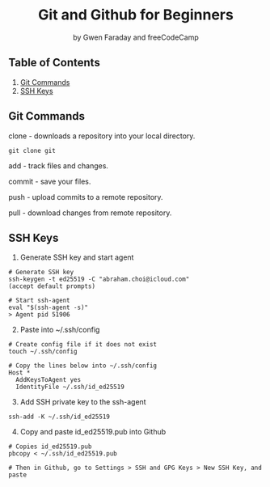 <h1 align="center">
Git and Github for Beginners
</h1>
<p align="center">by Gwen Faraday and freeCodeCamp</p>

## Table of Contents
1. [Git Commands](#git-commands)
2. [SSH Keys](#ssh-keys)

## Git Commands

clone - downloads a repository into your local directory.

```
git clone git
```

add - track files and changes.

commit - save your files.

push - upload commits to a remote repository.

pull - download changes from remote repository.

## SSH Keys

1. Generate SSH key and start agent
```
# Generate SSH key
ssh-keygen -t ed25519 -C "abraham.choi@icloud.com"
(accept default prompts)

# Start ssh-agent
eval "$(ssh-agent -s)"
> Agent pid 51906
```

2. Paste into ~/.ssh/config
```
# Create config file if it does not exist
touch ~/.ssh/config

# Copy the lines below into ~/.ssh/config
Host *
  AddKeysToAgent yes
  IdentityFile ~/.ssh/id_ed25519
```

3. Add SSH private key to the ssh-agent
```
ssh-add -K ~/.ssh/id_ed25519
```

4. Copy and paste id_ed25519.pub into Github
```
# Copies id_ed25519.pub
pbcopy < ~/.ssh/id_ed25519.pub

# Then in Github, go to Settings > SSH and GPG Keys > New SSH Key, and paste
```